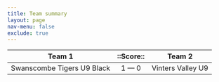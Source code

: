 ```yaml
---
title: Team summary
layout: page
nav-menu: false
exclude: true
---
```




|           Team 1           |  ::Score::  |      Team 2       |
|:--------------------------:|:-----------:|:-----------------:|
| Swanscombe Tigers U9 Black | 1 &mdash; 0 | Vinters Valley U9 |

 <br /><br /><br />